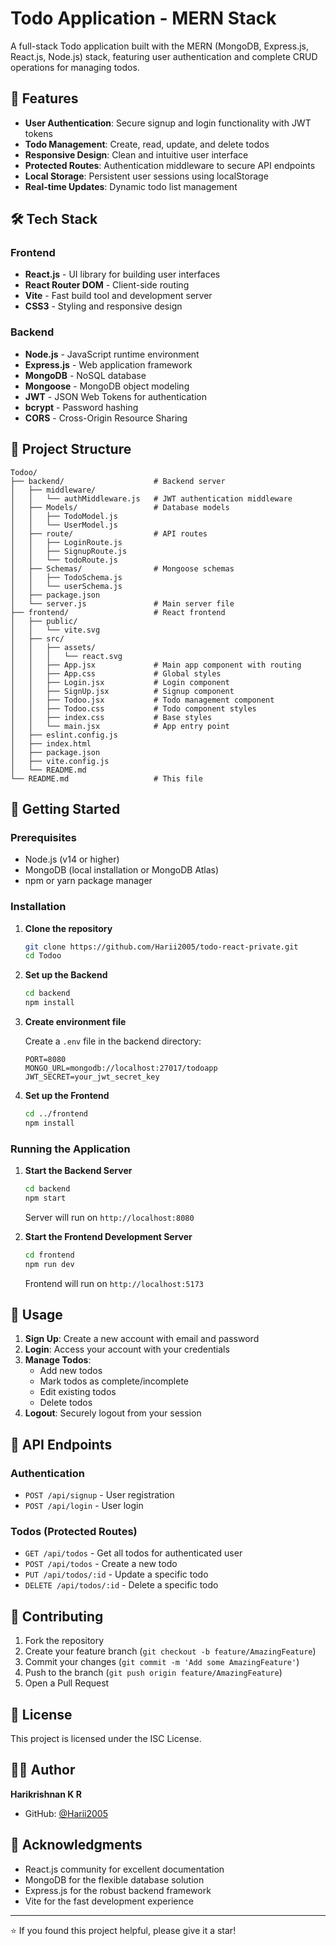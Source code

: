# Todo Application - MERN Stack

A full-stack Todo application built with the MERN (MongoDB, Express.js, React.js, Node.js) stack, featuring user authentication and complete CRUD operations for managing todos.

## 🚀 Features

- **User Authentication**: Secure signup and login functionality with JWT tokens
- **Todo Management**: Create, read, update, and delete todos
- **Responsive Design**: Clean and intuitive user interface
- **Protected Routes**: Authentication middleware to secure API endpoints
- **Local Storage**: Persistent user sessions using localStorage
- **Real-time Updates**: Dynamic todo list management

## 🛠️ Tech Stack

### Frontend

- **React.js** - UI library for building user interfaces
- **React Router DOM** - Client-side routing
- **Vite** - Fast build tool and development server
- **CSS3** - Styling and responsive design

### Backend

- **Node.js** - JavaScript runtime environment
- **Express.js** - Web application framework
- **MongoDB** - NoSQL database
- **Mongoose** - MongoDB object modeling
- **JWT** - JSON Web Tokens for authentication
- **bcrypt** - Password hashing
- **CORS** - Cross-Origin Resource Sharing

## 📁 Project Structure

```
Todoo/
├── backend/                    # Backend server
│   ├── middleware/
│   │   └── authMiddleware.js   # JWT authentication middleware
│   ├── Models/                 # Database models
│   │   ├── TodoModel.js
│   │   └── UserModel.js
│   ├── route/                  # API routes
│   │   ├── LoginRoute.js
│   │   ├── SignupRoute.js
│   │   └── todoRoute.js
│   ├── Schemas/                # Mongoose schemas
│   │   ├── TodoSchema.js
│   │   └── userSchema.js
│   ├── package.json
│   └── server.js               # Main server file
├── frontend/                   # React frontend
│   ├── public/
│   │   └── vite.svg
│   ├── src/
│   │   ├── assets/
│   │   │   └── react.svg
│   │   ├── App.jsx             # Main app component with routing
│   │   ├── App.css             # Global styles
│   │   ├── Login.jsx           # Login component
│   │   ├── SignUp.jsx          # Signup component
│   │   ├── Todoo.jsx           # Todo management component
│   │   ├── Todoo.css           # Todo component styles
│   │   ├── index.css           # Base styles
│   │   └── main.jsx            # App entry point
│   ├── eslint.config.js
│   ├── index.html
│   ├── package.json
│   ├── vite.config.js
│   └── README.md
└── README.md                   # This file
```

## 🚦 Getting Started

### Prerequisites

- Node.js (v14 or higher)
- MongoDB (local installation or MongoDB Atlas)
- npm or yarn package manager

### Installation

1. **Clone the repository**

   ```bash
   git clone https://github.com/Harii2005/todo-react-private.git
   cd Todoo
   ```

2. **Set up the Backend**

   ```bash
   cd backend
   npm install
   ```

3. **Create environment file**

   Create a `.env` file in the backend directory:

   ```env
   PORT=8080
   MONGO_URL=mongodb://localhost:27017/todoapp
   JWT_SECRET=your_jwt_secret_key
   ```

4. **Set up the Frontend**
   ```bash
   cd ../frontend
   npm install
   ```

### Running the Application

1. **Start the Backend Server**

   ```bash
   cd backend
   npm start
   ```

   Server will run on `http://localhost:8080`

2. **Start the Frontend Development Server**
   ```bash
   cd frontend
   npm run dev
   ```
   Frontend will run on `http://localhost:5173`

## 📱 Usage

1. **Sign Up**: Create a new account with email and password
2. **Login**: Access your account with your credentials
3. **Manage Todos**:
   - Add new todos
   - Mark todos as complete/incomplete
   - Edit existing todos
   - Delete todos
4. **Logout**: Securely logout from your session

## 🔐 API Endpoints

### Authentication

- `POST /api/signup` - User registration
- `POST /api/login` - User login

### Todos (Protected Routes)

- `GET /api/todos` - Get all todos for authenticated user
- `POST /api/todos` - Create a new todo
- `PUT /api/todos/:id` - Update a specific todo
- `DELETE /api/todos/:id` - Delete a specific todo

## 🤝 Contributing

1. Fork the repository
2. Create your feature branch (`git checkout -b feature/AmazingFeature`)
3. Commit your changes (`git commit -m 'Add some AmazingFeature'`)
4. Push to the branch (`git push origin feature/AmazingFeature`)
5. Open a Pull Request

## 📝 License

This project is licensed under the ISC License.

## 👨‍💻 Author

**Harikrishnan K R**

- GitHub: [@Harii2005](https://github.com/Harii2005)

## 🙏 Acknowledgments

- React.js community for excellent documentation
- MongoDB for the flexible database solution
- Express.js for the robust backend framework
- Vite for the fast development experience

---

⭐ If you found this project helpful, please give it a star!
